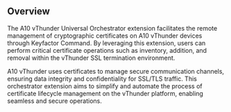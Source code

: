 ## Overview

The A10 vThunder Universal Orchestrator extension facilitates the remote management of cryptographic certificates on A10 vThunder devices through Keyfactor Command. By leveraging this extension, users can perform critical certificate operations such as inventory, addition, and removal within the vThunder SSL termination environment.

A10 vThunder uses certificates to manage secure communication channels, ensuring data integrity and confidentiality for SSL/TLS traffic. This orchestrator extension aims to simplify and automate the process of certificate lifecycle management on the vThunder platform, enabling seamless and secure operations.

